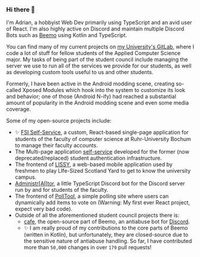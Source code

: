 ### Hi there 👋

I'm Adrian, a hobbyist Web Dev primarily using TypeScript and an avid user of React. I'm also highly active on Discord and maintain multiple Discord Bots such as [Beemo](https://beemo.gg/) using Kotlin and TypeScript.

You can find many of my current projects on [my University's GitLab](https://gitlab.ruhr-uni-bochum.de/__), where I code a lot of stuff for fellow students of the Applied Computer Science major. My tasks of being part of the student council include managing the server we use to run all of the services we provide for our students, as well as developing custom tools useful to us and other students.

Formerly, I have been active in the Android modding scene, creating so-called Xposed Modules which hook into the system to customize its look and behavior; one of those (Android N-ify) had reached a substantial amount of popularity in the Android modding scene and even some media coverage.

Some of my open-source projects include:

- ✨ [FSI Self-Service](https://gitlab.ruhr-uni-bochum.de/fsi/idm/self-service-frontend), a custom, React-based single-page application for students of the faculty of computer science at Ruhr-University Bochum to manage their faculty accounts.
- The Multi-page application [self-service](https://gitlab.ruhr-uni-bochum.de/fs-ai/fsr/src/user-self-service) developed for the former (now deprecated/replaced) student authentication infrastructure.
- The frontend of [LISSY](https://gitlab.ruhr-uni-bochum.de/fs-ai/fsr/src/lissy/frontend), a web-based mobile application used by freshmen to play LIfe-Sized Scotland Yard to get to know the university campus.
- [Administr\[AI\]tor](https://gitlab.ruhr-uni-bochum.de/fs-ai/fsr/src/administraitor), a little TypeScript Discord bot for the Discord server run by and for students of the faculty.
- The frontend of [PollTool](https://gitlab.ruhr-uni-bochum.de/fs-ai/fsr/src/polltool/polltool-v2/-/tree/master/frontend/polltool), a simple polling site where users can dynamically add items to vote on (Warning: My first ever React project, expect very bad code).
- Outside of all the aforementioned student council projects there is:
  - [cafe](https://github.com/beemobot/cafe), the open-source part of Beemo, an antiabuse bot for [Discord](https://discord.com/).
  - ✨ I am really proud of my contributions to the core parts of Beemo (written in Kotlin), but unfortunately, they are closed-source due to the sensitive nature of antiabuse handling. So far, I have contributed more than `50,000` changes in over `179` pull requests!
